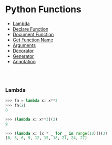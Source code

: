 # Python Functions



- [Lambda](#lambda)
- [Declare Function](#lambda)
- [Document Function](#document-function)
- [Get Function Name](#get-function-name)
- [Arguments](#lambda)
- [Decorator](#lambda)
- [Generator](#lambda)
- [Annotation](#lambda)


<br><br>
### Lambda

```python
>>> fn = lambda x: x**3
>>> fn(2)
8

>>> (lambda x: x**3)(2)
9

>>> (lambda x: [x * _ for _ in range(10)])(3)
[0, 3, 6, 9, 12, 15, 18, 21, 24, 27]
```